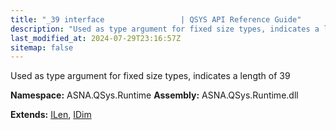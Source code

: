 ```yaml
---
title: "_39 interface                 | QSYS API Reference Guide"
description: "Used as type argument for fixed size types, indicates a length of 39  "
last_modified_at: 2024-07-29T23:16:57Z
sitemap: false
---
```


Used as type argument for fixed size types, indicates a length of 39 

**Namespace:** ASNA.QSys.Runtime
**Assembly:** ASNA.QSys.Runtime.dll

**Extends:** [ILen](/reference/runtime/qsys-runtime/i-len.html), [IDim](/reference/runtime/qsys-runtime/i-dim.html)
<br>
<br>
